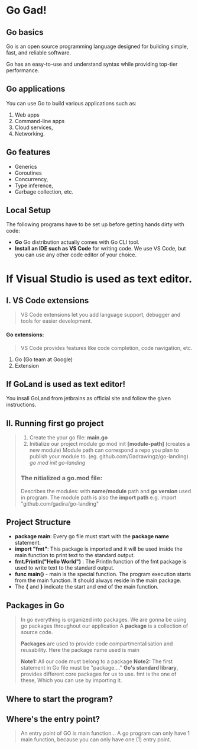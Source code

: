 # Go Gad!

## Go basics
Go is an open source programming language designed for building simple, fast, and reliable software.

Go has an easy-to-use and understand syntax while providing top-tier performance.

## Go applications
You can use Go to build various applications such as: 
1. Web apps 
2. Command-line apps
3. Cloud services,
4. Networking.

## Go features
- Generics
- Goroutines
- Concurrency,
- Type inference,
- Garbage collection, etc.

## Local Setup
The following programs have to be set up before getting hands dirty with code:
- **Go** Go distribution actually comes with Go CLI tool.
- **Install an IDE such as VS Code** for writing code. We use VS Code, but  you can use any other code editor of your choice.

# If Visual Studio is used as text editor.
## I. VS Code extensions
> VS Code extensions let you add language support, debugger and tools for easier development.
 #### Go extensions:
> VS Code provides features like code completion, code navigation, etc.
1. Go (Go team at Google)
2. Extension

## If GoLand is used as text editor!
You insall GoLand from jetbrains as official site and follow the given instructions.

## II. Running first go project
>1. Create the your go file:
**main.go**
> 2. Initialize our project module
> go mod init **[module-path]** (creates a new module)
Module path can correspond a repo you plan to publish your module to.
(eg. github.com/Gadrawingz/go-landing)
> *go mod init go-landing*
> ### The nitialized a go.mod file:
> Describes the modules: with **name/module** path and  **go version**  used in program.
> The module path is also the **import path** e.g. import "github.com/gadira/go-landing"

## Project Structure
- **package main**: Every go file must start with the **package name** statement. 
- **import "fmt"**: This package is imported and it will be used inside the main function to print text to the standard output.
- **fmt.Println("Hello World")** : The Println function of the fmt package is used to write text to the standard output.
- **func main()** - main is the special function. The program execution starts from the main function. It should always reside in the main package.
- The **{** and **}** indicate the start and end of the main function.

## Packages in Go
> In go everything is organized into packages.
> We are gonna be using go packages throughout our application
> A **package** is a collection of source code.
> 
> **Packages** are used to provide code compartmentalisation and reusability. Here the package name used is main
> 
> **Note1:** All our code must belong to a package
> **Note2:** The first statement in Go file must be "package...."
> **Go's standard library**, provides different core packages for us to use.
> fmt is the one of these, Which you can use by importing it.

## Where to start the program?
## Where's the entry point?

> An entry point of GO is main function...
> A go program can only have 1 main function, because you can only have one (1) entry point.

